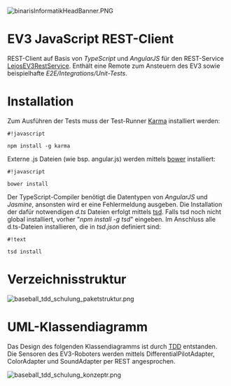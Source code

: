 ![binarisInformatikHeadBanner.PNG](https://bitbucket.org/repo/4686Ep/images/4038916651-binarisInformatikHeadBanner.PNG)

# EV3 JavaScript REST-Client #

REST-Client auf Basis von *TypeScript* und *AngularJS* für den REST-Service [LejosEV3RestService](https://bitbucket.org/Cappin79/lejosev3restservice). Enthält eine Remote zum Ansteuern des EV3 sowie beispielhafte *E2E/Integrations/Unit-Tests*.


# Installation #

Zum Ausführen der Tests muss der Test-Runner [Karma](https://karma-runner.github.io/0.13/index.html) installiert werden:

```
#!javascript

npm install -g karma
```


Externe .js Dateien (wie bsp. angular.js) werden mittels [bower](http://bower.io/) installiert:

```
#!javascript

bower install
```


Der TypeScript-Compiler benötigt die Datentypen von *AngularJS* und *Jasmine*, ansonsten wird er eine Fehlermeldung ausgeben. Die Installation der dafür notwendigen *d.ts* Dateien erfolgt mittels [tsd](http://definitelytyped.org/tsd/).
Falls tsd noch nicht global installiert, vorher "*npm install -g tsd*" eingeben. Im Anschluss alle d.ts-Dateien installieren, die in *tsd.json* definiert sind: 



```
#!text

tsd install

```




# Verzeichnisstruktur #

![baseball_tdd_schulung_paketstruktur.png](https://bitbucket.org/repo/4686Ep/images/2731117870-baseball_tdd_schulung_paketstruktur.png)



# UML-Klassendiagramm #

Das Design des folgenden Klassendiagramms ist durch [TDD](https://en.wikipedia.org/wiki/Test-driven_development) entstanden. Die Sensoren des EV3-Roboters werden mittels DifferentialPilotAdapter, ColorAdapter und SoundAdapter per REST angesprochen. 

![baseball_tdd_schulung_konzeptr.png](https://bitbucket.org/repo/4686Ep/images/4105179146-baseball_tdd_schulung_konzeptr.png)